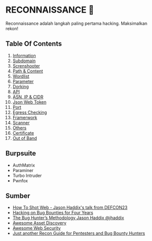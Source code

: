 # RECONNAISSANCE :crystal_ball:
Reconnaissance adalah langkah paling pertama hacking. Maksimalkan rekon!
## Table Of Contents
1. [Information](https://github.com/acvn/catngul/blob/master/rekon/information.md)
2. [Subdomain](https://github.com/acvn/catngul/blob/master/rekon/subdomain.md)
3. [Screnshooter](https://github.com/acvn/catngul/blob/master/rekon/screenshoot.md)
4. [Path & Content](https://github.com/acvn/catngul/blob/master/rekon/path.md)
5. [Wordlist](https://github.com/acvn/catngul/blob/master/rekon/wordlist.md)
6. [Parameter](https://github.com/acvn/catngul/blob/master/rekon/parameter.md)
7. [Dorking](https://github.com/acvn/catngul/blob/master/rekon/dorking.md)
8. [API](https://github.com/acvn/catngul/blob/master/rekon/api.md)
9. [ASN, IP & CIDR](https://github.com/acvn/catngul/blob/master/rekon/ip.md)
10. [Json Web Token](https://github.com/acvn/catngul/blob/master/rekon/jwt.md)
11. [Port](https://github.com/acvn/catngul/blob/master/rekon/port.md)
12. [Egress Checking](https://github.com/acvn/catngul/blob/master/rekon/egress.md)
13. [Framerwork](https://github.com/acvn/catngul/blob/master/rekon/framework.md)
14. [Scanner](https://github.com/acvn/catngul/blob/master/rekon/scanner.md)
15. [Others](https://github.com/acvn/catngul/blob/master/rekon/others.md)
16. [Certificate](https://github.com/acvn/catngul/blob/master/rekon/certs.md)
17. [Out of Band](https://github.com/acvn/catngul/blob/master/rekon/oob.md)

## Burpsuite
- AuthMatrix
- Paraminer
- Turbo Intruder
- Pwnfox

## Sumber
- [How To Shot Web - Jason Haddix's talk from DEFCON23](https://www.youtube.com/watch?v=VtFuAH19Qz0)
- [Hacking on Bug Bounties for Four Years](https://blog.assetnote.io/2020/09/15/hacking-on-bug-bounties-for-four-years/)
- [The Bug Hunter’s Methodology Jason Haddix @jhaddix](https://www.youtube.com/watch?v=gIz_yn0Uvb8)
- [Awesome Asset Discovery](https://github.com/redhuntlabs/Awesome-Asset-Discovery)
- [Awesome Web Security](https://github.com/qazbnm456/awesome-web-security)
- [Just another Recon Guide for Pentesters and Bug Bounty Hunters](https://www.offensity.com/de/blog/just-another-recon-guide-pentesters-and-bug-bounty-hunters/)
